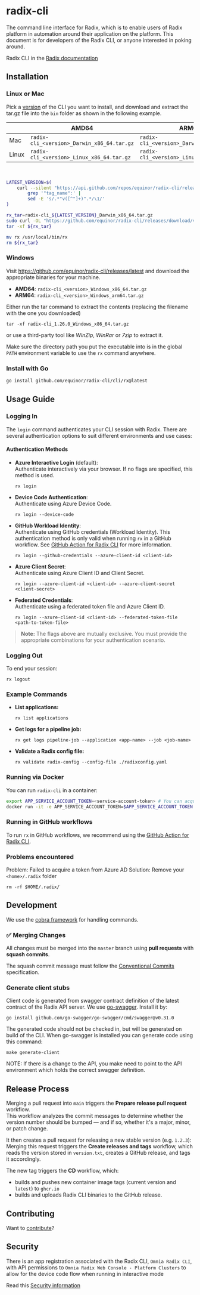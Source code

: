 # radix-cli

The command line interface for Radix, which is to enable users of Radix platform in automation around their application on the platform. This document is for developers of the Radix CLI, or anyone interested in poking around.

Radix CLI in the [Radix documentation](https://radix.equinor.com/docs/topic-radix-cli/)

## Installation

### Linux or Mac

Pick a [version](https://github.com/equinor/radix-cli/releases) of the CLI you want to install, and download and extract the tar.gz file into the `bin` folder as shown in the following example.

|                   | AMD64                                       | ARM64                                      |
| ----------------- | ------------------------------------------- | ------------------------------------------ |
| Mac               | `radix-cli_<version>_Darwin_x86_64.tar.gz`  | `radix-cli_<version>_Darwin_arm64.tar.gz`  |
| Linux             | `radix-cli_<version>_Linux_x86_64.tar.gz`   | `radix-cli_<version>_Linux_arm64.tar.gz`   |

<br/>


```bash
LATEST_VERSION=$(
    curl --silent "https://api.github.com/repos/equinor/radix-cli/releases/latest" |
        grep '"tag_name":' |
        sed -E 's/.*"v([^"]+)".*/\1/'
)

rx_tar=radix-cli_${LATEST_VERSION}_Darwin_x86_64.tar.gz
sudo curl -OL "https://github.com/equinor/radix-cli/releases/download/v${LATEST_VERSION}/${rx_tar}"
tar -xf ${rx_tar}

mv rx /usr/local/bin/rx
rm ${rx_tar}
```

### Windows

Visit https://github.com/equinor/radix-cli/releases/latest and download the appropriate binaries for your machine.

- **AMD64**: `radix-cli_<version>_Windows_x86_64.tar.gz`
- **ARM64**: `radix-cli_<version>_Windows_arm64.tar.gz`

Either run the tar command to extract the contents (replacing the filename with the one you downloaded)

```batch
tar -xf radix-cli_1.26.0_Windows_x86_64.tar.gz
```

or use a third-party tool like _WinZip_, _WinRar_ or _7zip_ to extract it.

Make sure the directory path you put the executable into is in the global `PATH` environment variable to use the `rx` command anywhere.

### Install with Go

```sh
go install github.com/equinor/radix-cli/cli/rx@latest
```

## Usage Guide

### Logging In

The `login` command authenticates your CLI session with Radix. There are several authentication options to suit different environments and use cases:

#### Authentication Methods

- **Azure Interactive Login** (default):  
  Authenticate interactively via your browser. If no flags are specified, this method is used.
  ```
  rx login
  ```

- **Device Code Authentication**:  
  Authenticate using Azure Device Code.
  ```
  rx login --device-code
  ```

- **GitHub Workload Identity**:  
  Authenticate using GitHub credentials (Workload Identity). This authentication method is only valid when running `rx` in a GitHub workflow. See [GitHub Action for Radix CLI](https://github.com/equinor/radix-github-actions) for more information.
  ```
  rx login --github-credentials --azure-client-id <client-id>
  ```

- **Azure Client Secret**:  
  Authenticate using Azure Client ID and Client Secret.
  ```
  rx login --azure-client-id <client-id> --azure-client-secret <client-secret>
  ```

- **Federated Credentials**:  
  Authenticate using a federated token file and Azure Client ID.
  ```
  rx login --azure-client-id <client-id> --federated-token-file <path-to-token-file>
  ```

> **Note:** The flags above are mutually exclusive. You must provide the appropriate combinations for your authentication scenario.

### Logging Out

To end your session:
```
rx logout
```

### Example Commands

- **List applications:**
  ```
  rx list applications
  ```

- **Get logs for a pipeline job:**
  ```
  rx get logs pipeline-job --application <app-name> --job <job-name>
  ```

- **Validate a Radix config file:**
  ```
  rx validate radix-config --config-file ./radixconfig.yaml
  ```

### Running via Docker

You can run `radix-cli` in a container:

```bash
export APP_SERVICE_ACCOUNT_TOKEN=<service-account-token> # You can acquire a token with: az account get-access-token --resource 6dae42f8-4368-4678-94ff-3960e28e3630 --query accessToken -o tsv
docker run -it -e APP_SERVICE_ACCOUNT_TOKEN=$APP_SERVICE_ACCOUNT_TOKEN ghcr.io/equinor/radix/rx:latest get cluster-config --token-environment
```

### Running in GitHub workflows

To run `rx` in GitHub workflows, we recommend using the [GitHub Action for Radix CLI](https://github.com/equinor/radix-github-actions).

### Problems encountered

Problem: Failed to acquire a token from Azure AD
Solution: Remove your `<home>/.radix` folder

```
rm -rf $HOME/.radix/
```

## Development

We use the [cobra framework](https://github.com/spf13/cobra) for handling commands.

### ✅ Merging Changes

All changes must be merged into the `master` branch using **pull requests** with **squash commits**.

The squash commit message must follow the [Conventional Commits](https://www.conventionalcommits.org/en/about/) specification.

### Generate client stubs

Client code is generated from swagger contract definition of the latest contract of the Radix API server. We use [go-swagger](https://github.com/go-swagger/go-swagger/blob/master/docs/install.md). Install it by:
```
go install github.com/go-swagger/go-swagger/cmd/swagger@v0.31.0
```
The generated code should not be checked in, but will be generated on build of the CLI. When go-swagger is installed you can generate code using this command:
```
make generate-client
```

NOTE: If there is a change to the API, you make need to point to the API environment which holds the correct swagger definition.

## Release Process

Merging a pull request into `main` triggers the **Prepare release pull request** workflow.  
This workflow analyzes the commit messages to determine whether the version number should be bumped — and if so, whether it's a major, minor, or patch change.  

It then creates a pull request for releasing a new stable version (e.g. `1.2.3`):
Merging this request triggers the **Create releases and tags** workflow, which reads the version stored in `version.txt`, creates a GitHub release, and tags it accordingly.

The new tag triggers the **CD** workflow, which:

- builds and pushes new container image tags (current version and `latest`) to `ghcr.io`
- builds and uploads Radix CLI binaries to the GitHub release.

## Contributing

Want to [contribute](./CONTRIBUTING.md)?

## Security

There is an app registration associated with the Radix CLI, `Omnia Radix CLI`, with API permissions to `Omnia Radix Web Console - Platform Clusters` to allow for the device code flow when running in interactive mode

Read this [Security information](./security.md)
